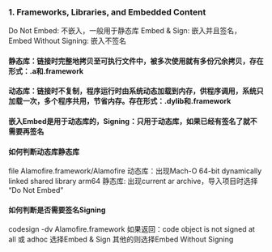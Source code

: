 ### 1. Frameworks, Libraries, and Embedded Content
Do Not Embed: 不嵌入，一般用于静态库
Embed & Sign: 嵌入并且签名，
Embed Without Signing: 嵌入不签名
#### 静态库：链接时完整地拷贝至可执行文件中，被多次使用就有多份冗余拷贝，存在形式：.a和.framework
#### 动态库：链接时不复制，程序运行时由系统动态加载到内存，供程序调用，系统只加载一次，多个程序共用，节省内存。存在形式：.dylib和.framework
#### 嵌入Embed是用于动态库的，Signing：只用于动态库，如果已经有签名了就不需要再签名

#### 如何判断动态库静态库
file Alamofire.framework/Alamofire 
动态库：出现Mach-O 64-bit dynamically linked shared library arm64
静态库: 出现current ar archive，导入项目时选择 “Do Not Embed”

#### 如何判断是否需要签名Signing
codesign -dv Alamofire.framework
如果返回：code object is not signed at all 或 adhoc 选择Embed & Sign
其他的则选择Embed Without Signing



